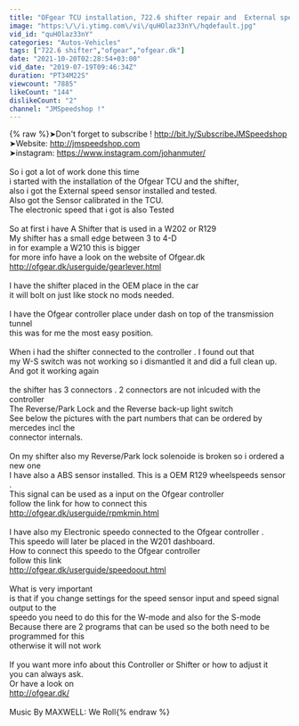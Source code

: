 ```yaml
---
title: "OFgear TCU installation, 722.6 shifter repair and  External speed Input"
image: "https:\/\/i.ytimg.com\/vi\/quHOlaz33nY\/hqdefault.jpg"
vid_id: "quHOlaz33nY"
categories: "Autos-Vehicles"
tags: ["722.6 shifter","ofgear","ofgear.dk"]
date: "2021-10-20T02:28:54+03:00"
vid_date: "2019-07-19T09:46:34Z"
duration: "PT34M22S"
viewcount: "7885"
likeCount: "144"
dislikeCount: "2"
channel: "JMSpeedshop !"
---
```

{% raw %}➤Don't forget to subscribe ! <a rel="nofollow" target="blank" href="http://bit.ly/SubscribeJMSpeedshop">http://bit.ly/SubscribeJMSpeedshop</a><br />➤Website: <a rel="nofollow" target="blank" href="http://jmspeedshop.com">http://jmspeedshop.com</a><br />➤instagram: <a rel="nofollow" target="blank" href="https://www.instagram.com/johanmuter/">https://www.instagram.com/johanmuter/</a><br /><br />So i got a lot of work done this time<br />i started with the installation of the Ofgear TCU and the shifter,<br />also i got the External speed sensor installed and tested.<br />Also got the Sensor calibrated in the TCU.<br />The electronic speed that i got is also Tested<br /><br />So at first i have A Shifter that is used in a W202 or R129<br />My shifter has a small edge between 3 to 4-D<br />in for example a W210 this is bigger<br />for more info have a look on the website of Ofgear.dk<br /><a rel="nofollow" target="blank" href="http://ofgear.dk/userguide/gearlever.html">http://ofgear.dk/userguide/gearlever.html</a><br /><br />I have the shifter placed in the OEM place in the car<br />it will bolt on just like stock no mods needed.<br /><br />I have the Ofgear controller place under dash on top of the transmission tunnel<br />this was for me the most easy position.<br /><br />When i had the shifter connected to the controller . I found out that<br />my W-S switch was not working so i dismantled it and did a full clean up.<br />And got it working again<br /><br />the shifter has 3 connectors . 2 connectors are not inlcuded with the controller<br />The Reverse/Park Lock and the Reverse back-up light switch<br />See below the pictures with the part numbers that can be ordered by mercedes incl the<br />connector internals.<br /><br />On my shifter also my Reverse/Park lock solenoide is broken so i ordered a new one<br />I have also a ABS sensor installed. This is a OEM R129 wheelspeeds sensor .<br />This signal can be used as a input on the Ofgear controller<br />follow the link for how to connect this<br /><a rel="nofollow" target="blank" href="http://ofgear.dk/userguide/rpmkmin.html">http://ofgear.dk/userguide/rpmkmin.html</a><br /><br />I have also my Electronic speedo connected to the Ofgear controller .<br />This speedo will later be placed in the W201 dashboard.<br />How to connect this speedo to the Ofgear controller<br />follow this link<br /><a rel="nofollow" target="blank" href="http://ofgear.dk/userguide/speedoout.html">http://ofgear.dk/userguide/speedoout.html</a><br /><br />What is very important<br />is that if you change settings for the speed sensor input and speed signal output to the<br />speedo you need to do this for the W-mode and also for the S-mode<br />Because there are 2 programs that can be used so the both need to be programmed for this<br />otherwise it will not work<br /><br />If you want more info about this Controller or Shifter or how to adjust it<br />you can always ask.<br />Or have a look on<br /><a rel="nofollow" target="blank" href="http://ofgear.dk/">http://ofgear.dk/</a><br /><br />Music By MAXWELL: We Roll{% endraw %}
